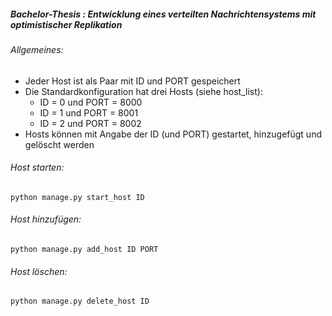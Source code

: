 ##### Bachelor-Thesis : Entwicklung eines verteilten Nachrichtensystems mit optimistischer Replikation

###### Allgemeines:

* Jeder Host ist als Paar mit ID und PORT gespeichert
* Die Standardkonfiguration hat drei Hosts (siehe host_list):
	* ID = 0 und PORT = 8000
	* ID = 1 und PORT = 8001
	* ID = 2 und PORT = 8002
* Hosts können mit Angabe der ID (und PORT) gestartet, hinzugefügt und gelöscht werden

###### Host starten:

```
python manage.py start_host ID
```

###### Host hinzufügen:

```
python manage.py add_host ID PORT
```

###### Host löschen:

```
python manage.py delete_host ID
```

